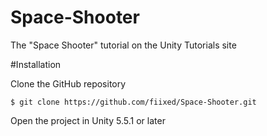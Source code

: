 # Space-Shooter
The "Space Shooter" tutorial on the Unity Tutorials site

#Installation

Clone the GitHub repository

`$ git clone https://github.com/fiixed/Space-Shooter.git`

Open the project in Unity 5.5.1 or later

